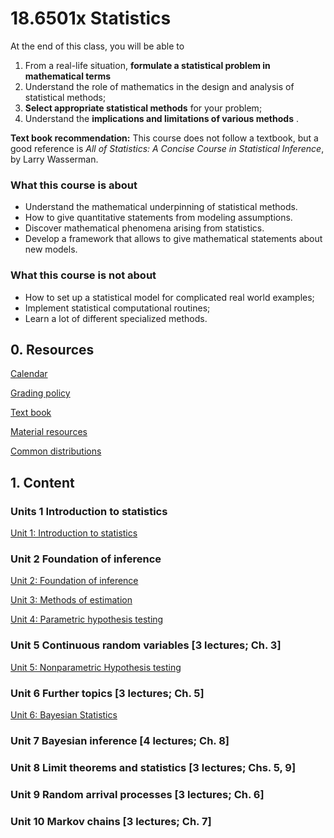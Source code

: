 # 18.6501x Statistics

At the end of this class, you will be able to

1. From a real-life situation, **formulate a statistical problem in mathematical terms**
2. Understand the role of mathematics in the design and analysis of statistical methods;
3. **Select appropriate statistical methods** for your problem;
4. Understand the **implications and limitations of various methods** .

**Text book recommendation:** This course does not follow a textbook, but a good reference is *All of Statistics: A Concise Course in Statistical Inference*, by Larry Wasserman.

### **What this course is about**

- Understand the mathematical underpinning of statistical methods.
- How to give quantitative statements from modeling assumptions.
- Discover mathematical phenomena arising from statistics.
- Develop a framework that allows to give mathematical statements about new models.

### **What this course is not about**

- How to set up a statistical model for complicated real world examples;
- Implement statistical computational routines;
- Learn a lot of different specialized methods.

## 0. Resources

[Calendar](study_notes/Calendar%208bb73bf031534b98a7251e612b400b71.md)

[Grading policy](study_notes/Grading%20policy%203db1665ea9a34f6ab4873e44e877634f.md)

[Text book](study_notes/Text%20book%20367480bf55fb473186f5a995fb61449e.md)

[Material resources](study_notes/Material%20resources%20a8acf5cc2e7946e4b6d47ecde98f357e.md)

[Common distributions](study_notes/Common%20distributions%20924829ffcf94465892fff31cf786fa47.md)

## 1. Content

### **Units 1** Introduction to statistics

[Unit 1: Introduction to statistics](study_notes/Unit%201%20Introduction%20to%20statistics%20e7351ab91b974400bcd1f1ad676ed75f.md)

### **Unit 2 Foundation of inference**

[Unit 2: Foundation of inference](study_notes/Unit%202%20Foundation%20of%20inference%2085721e6cb9ee4c209329541df74e2438.md)

[Unit 3: Methods of estimation](study_notes/Unit%203%20Methods%20of%20estimation%20d2e2d1f847394b4180c34cb673bbbf87.md)

[Unit 4: Parametric hypothesis testing](study_notes/Unit%204%20Parametric%20hypothesis%20testing%2042f16cd1dba14e4c8e42799978eb757d.md)

### **Unit 5** Continuous random variables [3 lectures; Ch. 3]

[Unit 5: Nonparametric Hypothesis testing](study_notes/Unit%205%20Nonparametric%20Hypothesis%20testing%203675da3f5dbc4d3b8be1eb7bf0b4d08a.md)

### **Unit 6** Further topics [3 lectures; Ch. 5]

[Unit 6: Bayesian Statistics](study_notes/Unit%206%20Bayesian%20Statistics%20ff51f29be0b84121b7f8651f061d35cd.md)

### **Unit 7** Bayesian inference [4 lectures; Ch. 8]

### **Unit 8** Limit theorems and statistics [3 lectures; Chs. 5, 9]

### **Unit 9** Random arrival processes [3 lectures; Ch. 6]

### **Unit 10** Markov chains [3 lectures; Ch. 7]